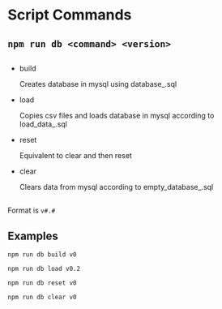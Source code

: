 # Script Commands

## `npm run db <command> <version>`

## <Command>

- build

    Creates database in mysql using database_<version>.sql 

- load

    Copies csv files and loads database in mysql according to load_data_<version>.sql 

- reset

    Equivalent to clear and then reset

- clear

    Clears data from mysql according to empty_database_<version>.sql 

## <Version>

Format is `v#.#`

## Examples

`npm run db build v0`

`npm run db load v0.2`

`npm run db reset v0`

`npm run db clear v0`

